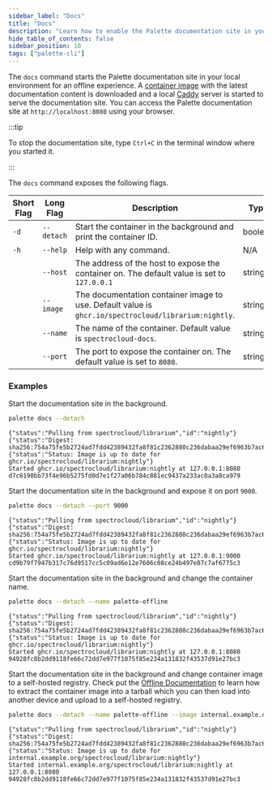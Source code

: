 ```yaml
---
sidebar_label: "Docs"
title: "Docs"
description: "Learn how to enable the Palette documentation site in your local environment for an offline experience."
hide_table_of_contents: false
sidebar_position: 10
tags: ["palette-cli"]
---
```


The `docs` command starts the Palette documentation site in your local environment for an offline experience. A
[container image](https://github.com/spectrocloud/librarium/pkgs/container/librarium) with the latest documentation
content is downloaded and a local [Caddy](https://caddyserver.com/) server is started to serve the documentation site.
You can access the Palette documentation site at `http://localhost:8080` using your browser.

:::tip

To stop the documentation site, type `Ctrl+C` in the terminal window where you started it.

:::

The `docs` command exposes the following flags.

| **Short Flag** | **Long Flag** | **Description**                                                                                      | **Type** |
| -------------- | ------------- | ---------------------------------------------------------------------------------------------------- | -------- |
| `-d`           | `--detach`    | Start the container in the background and print the container ID.                                    | boolean  |
| `-h`           | `--help`      | Help with any command.                                                                               | N/A      |
|                | `--host`      | The address of the host to expose the container on. The default value is set to `127.0.0.1`          | string   |
|                | `--image`     | The documentation container image to use. Default value is `ghcr.io/spectrocloud/librarium:nightly`. | string   |
|                | `--name`      | The name of the container. Default value is `spectrocloud-docs`.                                     | string   |
|                | `--port`      | The port to expose the container on. The default value is set to `8080`.                             | string   |

### Examples

Start the documentation site in the background.

```bash
palette docs --detach
```

```shell hideClipboard
{"status":"Pulling from spectrocloud/librarium","id":"nightly"}
{"status":"Digest: sha256:754a75fe5b2724ad7fdd42389432fa8f81c2362880c236dabaa29ef6963b7ac6"}
{"status":"Status: Image is up to date for ghcr.io/spectrocloud/librarium:nightly"}
Started ghcr.io/spectrocloud/librarium:nightly at 127.0.0.1:8080
d7c8190bb73f4e96b5275fd0d7e1f27a06b784c881ec9437a233ac0a3a8ca979
```

Start the documentation site in the background and expose it on port `9000`.

```bash
palette docs --detach --port 9000
```

```shell {4} hideClipboard
{"status":"Pulling from spectrocloud/librarium","id":"nightly"}
{"status":"Digest: sha256:754a75fe5b2724ad7fdd42389432fa8f81c2362880c236dabaa29ef6963b7ac6"}
{"status":"Status: Image is up to date for ghcr.io/spectrocloud/librarium:nightly"}
Started ghcr.io/spectrocloud/librarium:nightly at 127.0.0.1:9000
cd9b79f7947b317c76d9517cc5c09ad6e12e7606c08ce24b497e07c7af6775c3
```

Start the documentation site in the background and change the container name.

```bash
palette docs --detach --name palette-offline
```

```shell hideClipboard
{"status":"Pulling from spectrocloud/librarium","id":"nightly"}
{"status":"Digest: sha256:754a75fe5b2724ad7fdd42389432fa8f81c2362880c236dabaa29ef6963b7ac6"}
{"status":"Status: Image is up to date for ghcr.io/spectrocloud/librarium:nightly"}
Started ghcr.io/spectrocloud/librarium:nightly at 127.0.0.1:8080
94928fc8b2dd9118fe66c72dd7e977f1075f85e234a131832f43537d91e27bc3
```

Start the documentation site in the background and change container image to a self-hosted registry. Check put the
[Offline Documentation](../../vertex/install-palette-vertex/airgap/offline-docs.md) to learn how to extract the
container image into a tarball which you can then load into another device and upload to a self-hosted registry.

```bash
palette docs --detach --name palette-offline --image internal.example.org/spectrocloud/librarium:nightly
```

```shell hideClipboard
{"status":"Pulling from spectrocloud/librarium","id":"nightly"}
{"status":"Digest: sha256:754a75fe5b2724ad7fdd42389432fa8f81c2362880c236dabaa29ef6963b7ac6"}
{"status":"Status: Image is up to date for internal.example.org/spectrocloud/librarium:nightly"}
Started internal.example.org/spectrocloud/librarium:nightly at 127.0.0.1:8080
94928fc8b2dd9118fe66c72dd7e977f1075f85e234a131832f43537d91e27bc3
```
